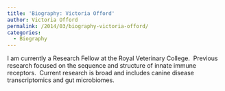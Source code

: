 ```yaml
---
title: 'Biography: Victoria Offord'
author: Victoria Offord
permalink: /2014/03/biography-victoria-offord/
categories:
  - Biography
---
```

I am currently a Research Fellow at the Royal Veterinary College.  Previous research focused on the sequence and structure of innate immune receptors.  Current research is broad and includes canine disease transcriptomics and gut microbiomes.
